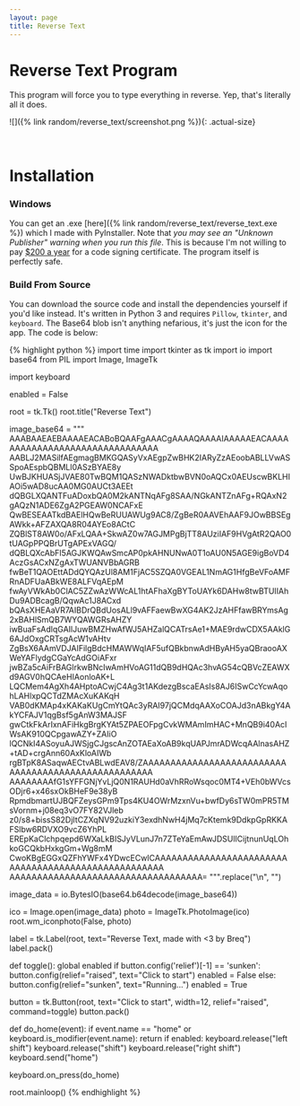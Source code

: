 ```yaml
---
layout: page
title: Reverse Text
---
```


# Reverse Text Program

This program will force you to type everything in reverse. Yep, that's literally all it does.

![]({% link random/reverse_text/screenshot.png %}){: .actual-size}

<br>

# Installation

### Windows
You can get an .exe [here]({% link random/reverse_text/reverse_text.exe %}) which I made with PyInstaller. Note that *you may see an "Unknown Publisher" warning when you run this file*. This is because I'm not willing to pay [$200 a year](https://stackoverflow.com/questions/3580349/code-signing-microsoft-authenticode) for a code signing certificate. The program itself is perfectly safe.

### Build From Source
You can download the source code and install the dependencies yourself if you'd like instead. It's written in Python 3 and requires `Pillow`, `tkinter`, and `keyboard`. The Base64 blob isn't anything nefarious, it's just the icon for the app. The code is below:

{% highlight python %}
import time
import tkinter as tk
import io
import base64
from PIL import Image, ImageTk

import keyboard

enabled = False

root = tk.Tk()
root.title("Reverse Text")

image_base64 = """
AAABAAEAEBAAAAEACABoBQAAFgAAACgAAAAQAAAAIAAAAAEACAAAAAAAAAAAAAAAAAAAAAAAAAAAAAAA
AABLJ2MASilfAEgmagBMKGQASyVxAEgpZwBHK2IARyZzAEoobABLLVwASSpoAEspbQBMLl0ASzBYAE8y
UwBJKHUASjJVAE80TwBQM1QASzNWADktbwBVN0oAQCx0AEUscwBKLHIAOi5wAD8ucAA0MG0AUCt3AEEt
dQBGLXQANTFuADoxbQA0M2kANTNqAFg8SAA/NGkANTZnAFg+RQAxN2gAQzN1ADE6ZgA2PGEAW0NCAFxE
QwBESEAATkdBAElHQwBeRUUAWUg9AC8/ZgBeR0AAVEhAAF9JOwBBSEgAWkk+AFZAXQA8R04AYEo8ACtC
ZQBlST8AW0o/AFxLQAA+SkwAZ0w7AGJMPgBjTT8AUziIAF9HVgAtR2QAO0tUAGpPPQBrUTgAPExVAGQ/
dQBLQXcAbFI5AGJKWQAwSmcAP0pkAHNUNwA0T1oAU0N5AGE9igBoVD4AczGsACxNZgAxTWUANVBbAGRB
fwBeT1QAOEttADdQYQAzUl8AM1FjAC5SZQA0VGEAL1NmAG1HfgBeVFoAMFRnADFUaABkWE8ALFVqAEpM
fwAyVWkAb0ClAC5ZZwAzWWcAL1htAFhaXgBYToUAYk6DAHw8twBTUIIAhDu9ADBcagB/QqwAc1J8ACxd
bQAsXHEAaVR7AIBDrQBdUosALl9vAFFaewBwXG4AK2JzAHFfawBRYmsAg2xBAHlSmQB7WYQAWGRsAHZY
iwBuaFsAdlqGAIlJuwBMZHwAfWJ5AHZalQCATrsAe1+MAE9rdwCDX5AAklG6AJdOxgCRTsgAcW1vAHtv
ZgBsX6AAmVDJAIFilgBdcHMAWWqIAF5ufQBkbnwAdHByAH5yaQBraooAXWeYAFlydgCGaYcAdGOiAFxr
jwBZa5cAiFrBAGlrkwBNcIwAmHVoAG11dQB9dHQAc3hvAG54cQBVcZEAWXd9AGV0hQCAeHIAonloAK+L
LQCMem4AgXh4AHptoACwjC4Ag3t1AKdezgBscaEAsIs8AJ6ISwCcYcwAqohLAHlxpQCTdZMAcXuKAKqH
VAB0dKMAp4xKAKaKUgCmYtQAc3yRAI97jQCMdqAAXoCOAJd3nABkgY4AkYCFAJV1qgBsf5gAnW3MAJSF
gwCtkFkArIxnAFiHkgBrgKYAt5ZPAEOFpgCvkWMAmImHAC+MnQB9i40AcIWsAK910QCpgawAZY+ZAIiO
lQCNkI4ASoyuAJWSjgCJgscAnZOTAEaXoAB9kqUAPJmrADWcqAAlnasAHZ+tAD+crgAnn60AxKloAIWb
rgBTpK8ASaqwAECtvABLwdEAV8/ZAAAAAAAAAAAAAAAAAAAAAAAAAAAAAAAAAAAAAAAAAAAAAAAAAAAA
AAAAAAAAfG1sYFFGNjYvLjQ0N1RAUHd0aVhRRoWsqoc0MT4+VEh0bWVcsODjr6+x46sxOkBHeF9e38yB
RpmdbmartUJBQFZeysGPm9Tps4KU4OWrMzxnVu+bwfDy6sTW0mPR5TMsVornm+j08eq3vO7FY82VJleb
z0/s8+bissS82DjItCZXqNV92uzkiY3exdhNwH4jMq7cKtemk9DdkpGpRKKAFSlbw6RDVXO9vcZ6YhPL
EREpKaClchpqepd6WXaLkBISJyVLunJ7n7ZTeYaEmAwJDSUlICijtnunUqLOhkoGCQkbHxkgGm+Wg8mM
CwoKBgEGGxQZFhYWFx4YDwcECwICAAAAAAAAAAAAAAAAAAAAAAAAAAAAAAAAAAAAAAAAAAAAAAAAAAAA
AAAAAAAAAAAAAAAAAAAAAAAAAAAAAAAAAAA=
""".replace("\n", "")

image_data = io.BytesIO(base64.b64decode(image_base64))

ico = Image.open(image_data)
photo = ImageTk.PhotoImage(ico)
root.wm_iconphoto(False, photo)

label = tk.Label(root, text="Reverse Text, made with <3 by Breq")
label.pack()

def toggle():
    global enabled
    if button.config('relief')[-1] == 'sunken':
        button.config(relief="raised", text="Click to start")
        enabled = False
    else:
        button.config(relief="sunken", text="Running...")
        enabled = True

button = tk.Button(root, text="Click to start", width=12, relief="raised", command=toggle)
button.pack()

def do_home(event):
    if event.name == "home" or keyboard.is_modifier(event.name):
        return
    if enabled:
        keyboard.release("left shift")
        keyboard.release("shift")
        keyboard.release("right shift")
        keyboard.send("home")

keyboard.on_press(do_home)


root.mainloop()
{% endhighlight %}
